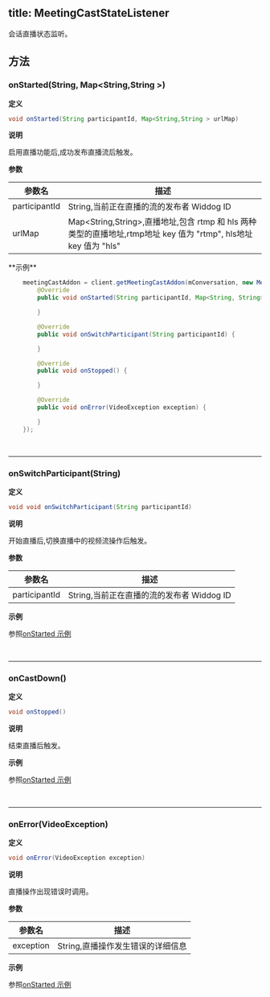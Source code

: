 
title: MeetingCastStateListener
---

会话直播状态监听。

## 方法

### onStarted(String, Map<String,String >)

**定义**   

```java
void onStarted(String participantId, Map<String,String > urlMap)
```

**说明**

启用直播功能后,成功发布直播流后触发。

**参数**

| 参数名 | 描述 |
|---|---|
|participantId|String,当前正在直播的流的发布者 Widdog ID|
|urlMap|Map<String,String>,直播地址,包含 rtmp 和 hls 两种类型的直播地址,rtmp地址 key 值为 "rtmp", hls地址 key 值为 "hls"|

<span id="onStarted" />
**示例**

```java
	meetingCastAddon = client.getMeetingCastAddon(mConversation, new MeetingCastStateListener() {
        @Override
        public void onStarted(String participantId, Map<String, String> urlMap) {

        }

        @Override
        public void onSwitchParticipant(String participantId) {

        }

        @Override
        public void onStopped() {

        }

        @Override
        public void onError(VideoException exception) {

        }
    });
```

</br>

---

### onSwitchParticipant(String)

**定义**   

```java
void void onSwitchParticipant(String participantId)
```

**说明**

开始直播后,切换直播中的视频流操作后触发。

**参数**

| 参数名 | 描述 |
|---|---|
|participantId|String,当前正在直播的流的发布者 Widdog ID|

**示例**

参照[onStarted 示例](/api/video/android/meeting-cast-listener.html#onStarted)

</br>

---

### onCastDown()

**定义**   

```java
void onStopped()
```

**说明**

结束直播后触发。

**示例**

参照[onStarted 示例](/api/video/android/meeting-cast-listener.html#onStarted)

</br>

---

### onError(VideoException)

**定义**   

```java
void onError(VideoException exception)
```

**说明**

直播操作出现错误时调用。

**参数**

| 参数名 | 描述 |
|---|---|
|exception|String,直播操作发生错误的详细信息|


**示例**

参照[onStarted 示例](/api/video/android/meeting-cast-listener.html#onStarted)
